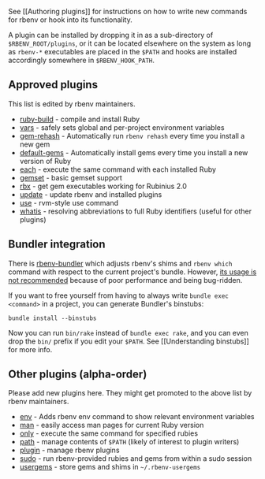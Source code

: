 See [[Authoring plugins]] for instructions on how to write new commands for
rbenv or hook into its functionality.

A plugin can be installed by dropping it in as a sub-directory of
`$RBENV_ROOT/plugins`, or it can be located elsewhere on the system as long as
`rbenv-*` executables are placed in the `$PATH` and hooks are installed
accordingly somewhere in `$RBENV_HOOK_PATH`.

## Approved plugins

This list is edited by rbenv maintainers.

* [ruby-build](https://github.com/sstephenson/ruby-build) - compile and install Ruby
* [vars](https://github.com/sstephenson/rbenv-vars) - safely sets global and
  per-project environment variables
* [gem-rehash](https://github.com/sstephenson/rbenv-gem-rehash) - Automatically run
  `rbenv rehash` every time you install a new gem
* [default-gems](https://github.com/sstephenson/rbenv-default-gems) - Automatically
  install gems every time you install a new version of Ruby
* [each](https://github.com/chriseppstein/rbenv-each) - execute the same command
  with each installed Ruby
* [gemset](https://github.com/jamis/rbenv-gemset) - basic gemset support
* [rbx](https://github.com/rmm5t/rbenv-rbx) - get gem executables working for
  Rubinius 2.0
* [update](https://github.com/rkh/rbenv-update) - update rbenv and installed
  plugins
* [use](https://github.com/rkh/rbenv-use) - rvm-style use command
* [whatis](https://github.com/rkh/rbenv-whatis) - resolving abbreviations to
  full Ruby identifiers (useful for other plugins)

## Bundler integration

There is [rbenv-bundler](https://github.com/carsomyr/rbenv-bundler) which
adjusts rbenv's shims and `rbenv which` command with respect to the current
project's bundle. However,
[its usage is not recommended](https://github.com/carsomyr/rbenv-bundler/issues/32)
because of poor performance and being bug-ridden.

If you want to free yourself from having to always write `bundle exec <command>`
in a project, you can generate Bundler's binstubs:

    bundle install --binstubs

Now you can run `bin/rake` instead of `bundle exec rake`, and you can even drop
the `bin/` prefix if you edit your `$PATH`. See [[Understanding binstubs]] for
more info.

## Other plugins (alpha-order)

Please add new plugins here. They might get promoted to the above list by rbenv
maintainers.

* [env](https://github.com/ianheggie/rbenv-env) - Adds rbenv env command to show relevant environment variables
* [man](https://github.com/mlafeldt/rbenv-man) - easily access man pages for
  current Ruby version
* [only](https://github.com/Rodreegez/rbenv-only) - execute the same command for
  specified rubies
* [path](https://github.com/taqtiqa/rbenv-path) - manage contents of `$PATH`
  (likely of interest to plugin writers)
* [plugin](https://github.com/taqtiqa/rbenv-plugin) - manage rbenv plugins
* [sudo](https://github.com/dcarley/rbenv-sudo) - run rbenv-provided rubies and
  gems from within a sudo session
* [usergems](https://github.com/andyl/rbenv-usergems) - store gems and shims in
  `~/.rbenv-usergems`
